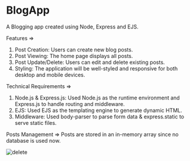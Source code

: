 # BlogApp
A Blogging app created using Node, Express and EJS.

Features =>
1. Post Creation: Users can create new blog posts.
2. Post Viewing: The home page displays all posts.
3. Post Update/Delete: Users can edit and delete existing posts.
4. Styling: The application will be well-styled and responsive for both desktop and mobile devices.

Technical Requirements =>
1. Node.js & Express.js: Used Node.js as the runtime environment and Express.js to handle routing and middleware.
2. EJS: Used EJS as the templating engine to generate dynamic HTML.
3. Middleware: Used body-parser to parse form data & express.static to serve static files.

Posts Management => Posts are stored in an in-memory array since no database is used now. 

![delete](https://github.com/Piyush-Patole/BlogApp/assets/73785010/00039ea0-2af1-4ff7-a1e3-474e35b7981c)

